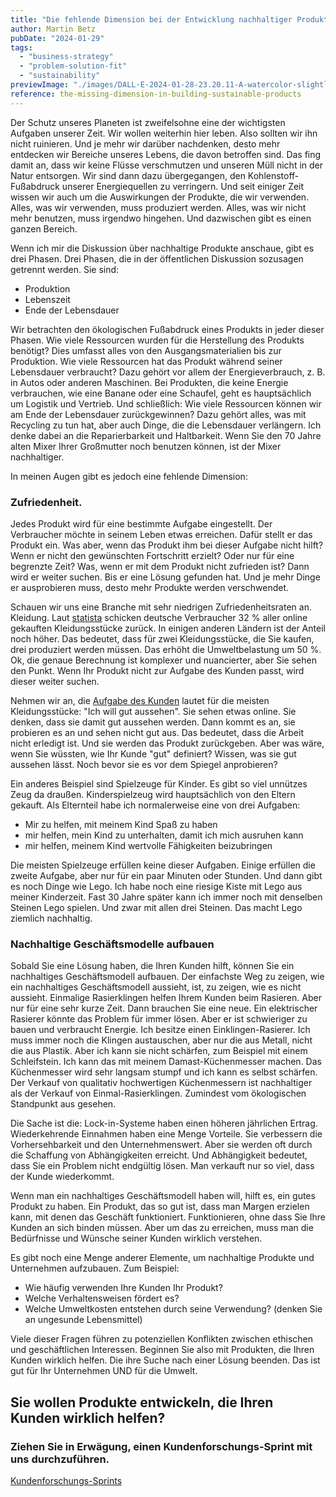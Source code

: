 ```yaml
---
title: "Die fehlende Dimension bei der Entwicklung nachhaltiger Produkte"
author: Martin Betz
pubDate: "2024-01-29"
tags:
  - "business-strategy"
  - "problem-solution-fit"
  - "sustainability"
previewImage: "./images/DALL·E-2024-01-28-23.20.11-A-watercolor-slightly-geometric-styled-painting-depicting-a-dad-and-his-son-playing-with-building-blocks-resembling-Lego-in-a-living-room.-Add-some.png"
reference: the-missing-dimension-in-building-sustainable-products
---
```


Der Schutz unseres Planeten ist zweifelsohne eine der wichtigsten Aufgaben unserer Zeit. Wir wollen weiterhin hier leben. Also sollten wir ihn nicht ruinieren. Und je mehr wir darüber nachdenken, desto mehr entdecken wir Bereiche unseres Lebens, die davon betroffen sind. Das fing damit an, dass wir keine Flüsse verschmutzen und unseren Müll nicht in der Natur entsorgen. Wir sind dann dazu übergegangen, den Kohlenstoff-Fußabdruck unserer Energiequellen zu verringern. Und seit einiger Zeit wissen wir auch um die Auswirkungen der Produkte, die wir verwenden. Alles, was wir verwenden, muss produziert werden. Alles, was wir nicht mehr benutzen, muss irgendwo hingehen. Und dazwischen gibt es einen ganzen Bereich.

Wenn ich mir die Diskussion über nachhaltige Produkte anschaue, gibt es drei Phasen. Drei Phasen, die in der öffentlichen Diskussion sozusagen getrennt werden. Sie sind:

- Produktion
- Lebenszeit
- Ende der Lebensdauer

Wir betrachten den ökologischen Fußabdruck eines Produkts in jeder dieser Phasen. Wie viele Ressourcen wurden für die Herstellung des Produkts benötigt? Dies umfasst alles von den Ausgangsmaterialien bis zur Produktion. Wie viele Ressourcen hat das Produkt während seiner Lebensdauer verbraucht? Dazu gehört vor allem der Energieverbrauch, z. B. in Autos oder anderen Maschinen. Bei Produkten, die keine Energie verbrauchen, wie eine Banane oder eine Schaufel, geht es hauptsächlich um Logistik und Vertrieb. Und schließlich: Wie viele Ressourcen können wir am Ende der Lebensdauer zurückgewinnen? Dazu gehört alles, was mit Recycling zu tun hat, aber auch Dinge, die die Lebensdauer verlängern. Ich denke dabei an die Reparierbarkeit und Haltbarkeit. Wenn Sie den 70 Jahre alten Mixer Ihrer Großmutter noch benutzen können, ist der Mixer nachhaltiger.

In meinen Augen gibt es jedoch eine fehlende Dimension:

### Zufriedenheit.

Jedes Produkt wird für eine bestimmte Aufgabe eingestellt. Der Verbraucher möchte in seinem Leben etwas erreichen. Dafür stellt er das Produkt ein. Was aber, wenn das Produkt ihm bei dieser Aufgabe nicht hilft? Wenn er nicht den gewünschten Fortschritt erzielt? Oder nur für eine begrenzte Zeit? Was, wenn er mit dem Produkt nicht zufrieden ist? Dann wird er weiter suchen. Bis er eine Lösung gefunden hat. Und je mehr Dinge er ausprobieren muss, desto mehr Produkte werden verschwendet.

Schauen wir uns eine Branche mit sehr niedrigen Zufriedenheitsraten an. Kleidung. Laut [statista](https://www.statista.com/) schicken deutsche Verbraucher 32 % aller online gekauften Kleidungsstücke zurück. In einigen anderen Ländern ist der Anteil noch höher. Das bedeutet, dass für zwei Kleidungsstücke, die Sie kaufen, drei produziert werden müssen. Das erhöht die Umweltbelastung um 50 %. Ok, die genaue Berechnung ist komplexer und nuancierter, aber Sie sehen den Punkt. Wenn Ihr Produkt nicht zur Aufgabe des Kunden passt, wird dieser weiter suchen.

Nehmen wir an, die [Aufgabe des Kunden](/blog/verstehen-die-zu-erledigenden-Aufgaben-Perspektive/) lautet für die meisten Kleidungsstücke: "Ich will gut aussehen". Sie sehen etwas online. Sie denken, dass sie damit gut aussehen werden. Dann kommt es an, sie probieren es an und sehen nicht gut aus. Das bedeutet, dass die Arbeit nicht erledigt ist. Und sie werden das Produkt zurückgeben. Aber was wäre, wenn Sie wüssten, wie Ihr Kunde "gut" definiert? Wissen, was sie gut aussehen lässt. Noch bevor sie es vor dem Spiegel anprobieren?

Ein anderes Beispiel sind Spielzeuge für Kinder. Es gibt so viel unnützes Zeug da draußen. Kinderspielzeug wird hauptsächlich von den Eltern gekauft. Als Elternteil habe ich normalerweise eine von drei Aufgaben:

- Mir zu helfen, mit meinem Kind Spaß zu haben
- mir helfen, mein Kind zu unterhalten, damit ich mich ausruhen kann
- mir helfen, meinem Kind wertvolle Fähigkeiten beizubringen

Die meisten Spielzeuge erfüllen keine dieser Aufgaben. Einige erfüllen die zweite Aufgabe, aber nur für ein paar Minuten oder Stunden. Und dann gibt es noch Dinge wie Lego. Ich habe noch eine riesige Kiste mit Lego aus meiner Kinderzeit. Fast 30 Jahre später kann ich immer noch mit denselben Steinen Lego spielen. Und zwar mit allen drei Steinen. Das macht Lego ziemlich nachhaltig.

### Nachhaltige Geschäftsmodelle aufbauen

Sobald Sie eine Lösung haben, die Ihren Kunden hilft, können Sie ein nachhaltiges Geschäftsmodell aufbauen. Der einfachste Weg zu zeigen, wie ein nachhaltiges Geschäftsmodell aussieht, ist, zu zeigen, wie es nicht aussieht. Einmalige Rasierklingen helfen Ihrem Kunden beim Rasieren. Aber nur für eine sehr kurze Zeit. Dann brauchen Sie eine neue. Ein elektrischer Rasierer könnte das Problem für immer lösen. Aber er ist schwieriger zu bauen und verbraucht Energie. Ich besitze einen Einklingen-Rasierer. Ich muss immer noch die Klingen austauschen, aber nur die aus Metall, nicht die aus Plastik. Aber ich kann sie nicht schärfen, zum Beispiel mit einem Schleifstein. Ich kann das mit meinem Damast-Küchenmesser machen. Das Küchenmesser wird sehr langsam stumpf und ich kann es selbst schärfen. Der Verkauf von qualitativ hochwertigen Küchenmessern ist nachhaltiger als der Verkauf von Einmal-Rasierklingen. Zumindest vom ökologischen Standpunkt aus gesehen.

Die Sache ist die: Lock-in-Systeme haben einen höheren jährlichen Ertrag. Wiederkehrende Einnahmen haben eine Menge Vorteile. Sie verbessern die Vorhersehbarkeit und den Unternehmenswert. Aber sie werden oft durch die Schaffung von Abhängigkeiten erreicht. Und Abhängigkeit bedeutet, dass Sie ein Problem nicht endgültig lösen. Man verkauft nur so viel, dass der Kunde wiederkommt.

Wenn man ein nachhaltiges Geschäftsmodell haben will, hilft es, ein gutes Produkt zu haben. Ein Produkt, das so gut ist, dass man Margen erzielen kann, mit denen das Geschäft funktioniert. Funktionieren, ohne dass Sie Ihre Kunden an sich binden müssen. Aber um das zu erreichen, muss man die Bedürfnisse und Wünsche seiner Kunden wirklich verstehen.

Es gibt noch eine Menge anderer Elemente, um nachhaltige Produkte und Unternehmen aufzubauen. Zum Beispiel:

- Wie häufig verwenden Ihre Kunden Ihr Produkt?
- Welche Verhaltensweisen fördert es?
- Welche Umweltkosten entstehen durch seine Verwendung? (denken Sie an ungesunde Lebensmittel)

Viele dieser Fragen führen zu potenziellen Konflikten zwischen ethischen und geschäftlichen Interessen. Beginnen Sie also mit Produkten, die Ihren Kunden wirklich helfen. Die ihre Suche nach einer Lösung beenden. Das ist gut für Ihr Unternehmen UND für die Umwelt.


## Sie wollen Produkte entwickeln, die Ihren Kunden wirklich helfen?

### Ziehen Sie in Erwägung, einen Kundenforschungs-Sprint mit uns durchzuführen.

[Kundenforschungs-Sprints](/services/jobs-to-be-done-agency/)
